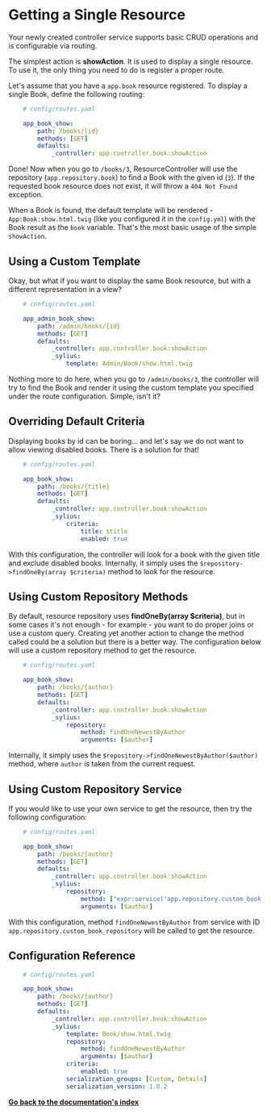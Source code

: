 # Getting a Single Resource

Your newly created controller service supports basic CRUD operations and is configurable via routing.

The simplest action is **showAction**. It is used to display a single resource. To use it, the only thing you need to do is register a proper route.

Let's assume that you have a ``app.book`` resource registered. To display a single Book, define the following routing:

```yaml
    # config/routes.yaml

    app_book_show:
        path: /books/{id}
        methods: [GET]
        defaults:
            _controller: app.controller.book:showAction
```
Done! Now when you go to ``/books/3``, ResourceController will use the repository (``app.repository.book``) to find a Book with the given id (``3``).
If the requested book resource does not exist, it will throw a ``404 Not Found`` exception.

When a Book is found, the default template will be rendered - ``App:Book:show.html.twig`` (like you configured it in the ``config.yml``)
with the Book result as the ``book`` variable. That's the most basic usage of the simple ``showAction``.

## Using a Custom Template

Okay, but what if you want to display the same Book resource, but with a different representation in a view?

```yaml
    # config/routes.yaml

    app_admin_book_show:
        path: /admin/books/{id}
        methods: [GET]
        defaults:
            _controller: app.controller.book:showAction
            _sylius:
                template: Admin/Book/show.html.twig
```
Nothing more to do here, when you go to ``/admin/books/3``, the controller will try to find the Book and render
it using the custom template you specified under the route configuration. Simple, isn't it?

## Overriding Default Criteria

Displaying books by id can be boring... and let's say we do not want to allow viewing disabled books. There is a solution for that!

```yaml
    # config/routes.yaml

    app_book_show:
        path: /books/{title}
        methods: [GET]
        defaults:
            _controller: app.controller.book:showAction
            _sylius:
                criteria:
                    title: $title
                    enabled: true
```
With this configuration, the controller will look for a book with the given title and exclude disabled books.
Internally, it simply uses the ``$repository->findOneBy(array $criteria)`` method to look for the resource.

## Using Custom Repository Methods

By default, resource repository uses **findOneBy(array $criteria)**, but in some cases it's not enough - for example - you want to do proper joins or use a custom query.
Creating yet another action to change the method called could be a solution but there is a better way. The configuration below will use a custom repository method to get the resource.

```yaml
    # config/routes.yaml

    app_book_show:
        path: /books/{author}
        methods: [GET]
        defaults:
            _controller: app.controller.book:showAction
            _sylius:
                repository:
                    method: findOneNewestByAuthor
                    arguments: [$author]
```
Internally, it simply uses the ``$repository->findOneNewestByAuthor($author)`` method, where ``author`` is taken from the current request.

## Using Custom Repository Service

If you would like to use your own service to get the resource, then try the following configuration:

```yaml
    # config/routes.yaml

    app_book_show:
        path: /books/{author}
        methods: [GET]
        defaults:
            _controller: app.controller.book:showAction
            _sylius:
                repository:
                    method: ["expr:service('app.repository.custom_book_repository')", "findOneNewestByAuthor"]
                    arguments: [$author]
```

With this configuration, method ``findOneNewestByAuthor`` from service with ID ``app.repository.custom_book_repository`` will be called to get the resource.

## Configuration Reference

```yaml
    # config/routes.yaml

    app_book_show:
        path: /books/{author}
        methods: [GET]
        defaults:
            _controller: app.controller.book:showAction
            _sylius:
                template: Book/show.html.twig
                repository:
                    method: findOneNewestByAuthor
                    arguments: [$author]
                criteria:
                    enabled: true
                serialization_groups: [Custom, Details]
                serialization_version: 1.0.2
```

**[Go back to the documentation's index](index.md)**
